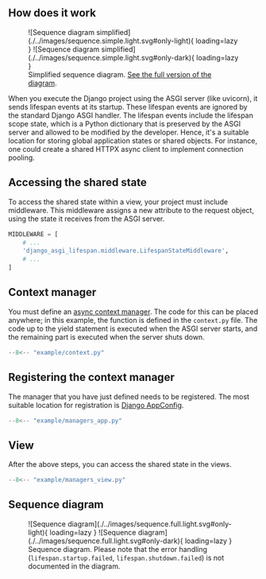 ## How does it work

<figure markdown>
  ![Sequence diagram simplified](./../images/sequence.simple.light.svg#only-light){ loading=lazy }
  ![Sequence diagram simplified](./../images/sequence.simple.light.svg#only-dark){ loading=lazy }
  <figcaption>Simplified sequence diagram. <a href="#sequence-diagram">See the full version of the diagram</a>.</figcaption>
</figure>

When you execute the Django project using the ASGI server (like uvicorn), it sends lifespan events at its startup. These lifespan events are ignored by the standard Django ASGI handler. The lifespan events include the lifespan scope state, which is a Python dictionary that is preserved by the ASGI server and allowed to be modified by the developer. Hence, it's a suitable location for storing global application states or shared objects. For instance, one could create a shared HTTPX async client to implement connection pooling.


## Accessing the shared state

To access the shared state within a view, your project must include middleware. This middleware assigns a new attribute to the request object, using the state it receives from the ASGI server.

```python hl_lines="3"
MIDDLEWARE = [
    # ...
    'django_asgi_lifespan.middleware.LifespanStateMiddleware',
    # ...
]
```

## Context manager

You must define an [async context manager](https://docs.python.org/3/reference/datamodel.html#async-context-managers). The code for this can be placed anywhere; in this example, the function is defined in the `context.py` file. The code up to the yield statement is executed when the ASGI server starts, and the remaining part is executed when the server shuts down.

``` py hl_lines="8" title="context.py"
--8<-- "example/context.py"
```

## Registering the context manager

The manager that you have just defined needs to be registered. The most suitable location for registration is [Django AppConfig](https://docs.djangoproject.com/en/dev/ref/applications/#application-configuration).

``` py hl_lines="12-14" title="apps.py"
--8<-- "example/managers_app.py"
```

## View

After the above steps, you can access the shared state in the views.

``` py hl_lines="8" title="views.py"
--8<-- "example/managers_view.py"
```

## Sequence diagram

<figure markdown>
  ![Sequence diagram](./../images/sequence.full.light.svg#only-light){ loading=lazy }
  ![Sequence diagram](./../images/sequence.full.light.svg#only-dark){ loading=lazy }
  <figcaption>Sequence diagram. Please note that the error handling (<code>lifespan.startup.failed</code>, <code>lifespan.shutdown.failed</code>) is not documented in the diagram.</figcaption>
</figure>
